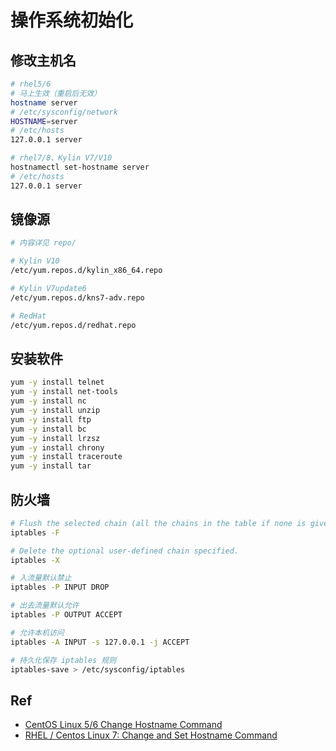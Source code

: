 # 操作系统初始化

## 修改主机名

```sh
# rhel5/6
# 马上生效（重启后无效）
hostname server
# /etc/sysconfig/network
HOSTNAME=server
# /etc/hosts
127.0.0.1 server

# rhel7/8、Kylin V7/V10
hostnamectl set-hostname server
# /etc/hosts
127.0.0.1 server
```

## 镜像源

```sh
# 内容详见 repo/

# Kylin V10
/etc/yum.repos.d/kylin_x86_64.repo

# Kylin V7update6
/etc/yum.repos.d/kns7-adv.repo

# RedHat
/etc/yum.repos.d/redhat.repo
```

## 安装软件

```sh
yum -y install telnet
yum -y install net-tools
yum -y install nc
yum -y install unzip
yum -y install ftp
yum -y install bc
yum -y install lrzsz
yum -y install chrony
yum -y install traceroute
yum -y install tar
```

## 防火墙

```sh
# Flush the selected chain (all the chains in the table if none is given). This is equivalent to deleting all the rules one by one.
iptables -F

# Delete the optional user-defined chain specified.
iptables -X

# 入流量默认禁止
iptables -P INPUT DROP

# 出去流量默认允许
iptables -P OUTPUT ACCEPT

# 允许本机访问
iptables -A INPUT -s 127.0.0.1 -j ACCEPT

# 持久化保存 iptables 规则
iptables-save > /etc/sysconfig/iptables
```



## Ref

- [CentOS Linux 5/6 Change Hostname Command](https://www.cyberciti.biz/faq/centos-hostname-change-command-line/)
- [RHEL / Centos Linux 7: Change and Set Hostname Command](https://www.cyberciti.biz/faq/rhel-redhat-centos-7-change-hostname-command/)
